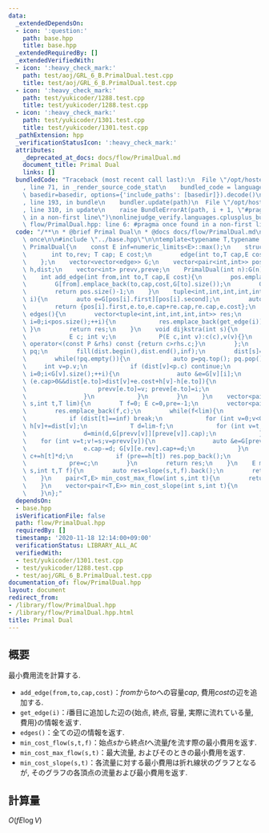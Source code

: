 ```yaml
---
data:
  _extendedDependsOn:
  - icon: ':question:'
    path: base.hpp
    title: base.hpp
  _extendedRequiredBy: []
  _extendedVerifiedWith:
  - icon: ':heavy_check_mark:'
    path: test/aoj/GRL_6_B.PrimalDual.test.cpp
    title: test/aoj/GRL_6_B.PrimalDual.test.cpp
  - icon: ':heavy_check_mark:'
    path: test/yukicoder/1288.test.cpp
    title: test/yukicoder/1288.test.cpp
  - icon: ':heavy_check_mark:'
    path: test/yukicoder/1301.test.cpp
    title: test/yukicoder/1301.test.cpp
  _pathExtension: hpp
  _verificationStatusIcon: ':heavy_check_mark:'
  attributes:
    _deprecated_at_docs: docs/flow/PrimalDual.md
    document_title: Primal Dual
    links: []
  bundledCode: "Traceback (most recent call last):\n  File \"/opt/hostedtoolcache/Python/3.9.0/x64/lib/python3.9/site-packages/onlinejudge_verify/documentation/build.py\"\
    , line 71, in _render_source_code_stat\n    bundled_code = language.bundle(stat.path,\
    \ basedir=basedir, options={'include_paths': [basedir]}).decode()\n  File \"/opt/hostedtoolcache/Python/3.9.0/x64/lib/python3.9/site-packages/onlinejudge_verify/languages/cplusplus.py\"\
    , line 193, in bundle\n    bundler.update(path)\n  File \"/opt/hostedtoolcache/Python/3.9.0/x64/lib/python3.9/site-packages/onlinejudge_verify/languages/cplusplus_bundle.py\"\
    , line 310, in update\n    raise BundleErrorAt(path, i + 1, \"#pragma once found\
    \ in a non-first line\")\nonlinejudge_verify.languages.cplusplus_bundle.BundleErrorAt:\
    \ flow/PrimalDual.hpp: line 6: #pragma once found in a non-first line\n"
  code: "/**\n * @brief Primal Dual\n * @docs docs/flow/PrimalDual.md\n */\n\n#pragma\
    \ once\n\n#include \"../base.hpp\"\n\ntemplate<typename T,typename E>\nstruct\
    \ PrimalDual{\n    const E inf=numeric_limits<E>::max();\n    struct edge{\n \
    \       int to,rev; T cap; E cost;\n        edge(int to,T cap,E cost,int rev):to(to),cap(cap),cost(cost),rev(rev){}\n\
    \    };\n    vector<vector<edge>> G;\n    vector<pair<int,int>> pos;\n    vector<E>\
    \ h,dist;\n    vector<int> prevv,preve;\n    PrimalDual(int n):G(n),h(n),dist(n),prevv(n),preve(n){}\n\
    \    int add_edge(int from,int to,T cap,E cost){\n        pos.emplace_back(from,G[from].size());\n\
    \        G[from].emplace_back(to,cap,cost,G[to].size());\n        G[to].emplace_back(from,0,-cost,G[from].size()-1);\n\
    \        return pos.size()-1;\n    }\n    tuple<int,int,int,int,int> get_edge(int\
    \ i){\n        auto e=G[pos[i].first][pos[i].second];\n        auto re=G[e.to][e.rev];\n\
    \        return {pos[i].first,e.to,e.cap+re.cap,re.cap,e.cost};\n    }\n    vector<tuple<int,int,int,int,int>>\
    \ edges(){\n        vector<tuple<int,int,int,int,int>> res;\n        for (int\
    \ i=0;i<pos.size();++i){\n            res.emplace_back(get_edge(i));\n       \
    \ }\n        return res;\n    }\n    void dijkstra(int s){\n        struct P{\n\
    \            E c; int v;\n            P(E c,int v):c(c),v(v){}\n            bool\
    \ operator<(const P &rhs) const {return c>rhs.c;}\n        };\n        priority_queue<P>\
    \ pq;\n        fill(dist.begin(),dist.end(),inf);\n        dist[s]=0; pq.emplace(dist[s],s);\n\
    \        while(!pq.empty()){\n            auto p=pq.top(); pq.pop();\n       \
    \     int v=p.v;\n            if (dist[v]<p.c) continue;\n            for (int\
    \ i=0;i<G[v].size();++i){\n                auto &e=G[v][i];\n                if\
    \ (e.cap>0&&dist[e.to]>dist[v]+e.cost+h[v]-h[e.to]){\n                    dist[e.to]=dist[v]+e.cost+h[v]-h[e.to];\n\
    \                    prevv[e.to]=v; preve[e.to]=i;\n                    pq.emplace(dist[e.to],e.to);\n\
    \                }\n            }\n        }\n    }\n    vector<pair<T,E>> slope(int\
    \ s,int t,T lim){\n        T f=0; E c=0,pre=-1;\n        vector<pair<T,E>> res;\n\
    \        res.emplace_back(f,c);\n        while(f<lim){\n            dijkstra(s);\n\
    \            if (dist[t]==inf) break;\n            for (int v=0;v<G.size();++v)\
    \ h[v]+=dist[v];\n            T d=lim-f;\n            for (int v=t;v!=s;v=prevv[v]){\n\
    \                d=min(d,G[prevv[v]][preve[v]].cap);\n            }\n        \
    \    for (int v=t;v!=s;v=prevv[v]){\n                auto &e=G[prevv[v]][preve[v]];\n\
    \                e.cap-=d; G[v][e.rev].cap+=d;\n            }\n            f+=d;\
    \ c+=h[t]*d;\n            if (pre==h[t]) res.pop_back();\n            res.emplace_back(f,c);\n\
    \            pre=c;\n        }\n        return res;\n    }\n    E min_cost_flow(int\
    \ s,int t,T f){\n        auto res=slope(s,t,f).back();\n        return res.first==f?res.second:-1;\n\
    \    }\n    pair<T,E> min_cost_max_flow(int s,int t){\n        return slope(s,t,numeric_limits<T>::max()).back();\n\
    \    }\n    vector<pair<T,E>> min_cost_slope(int s,int t){\n        return slope(s,t,numeric_limits<T>::max());\n\
    \    }\n};"
  dependsOn:
  - base.hpp
  isVerificationFile: false
  path: flow/PrimalDual.hpp
  requiredBy: []
  timestamp: '2020-11-18 12:14:00+09:00'
  verificationStatus: LIBRARY_ALL_AC
  verifiedWith:
  - test/yukicoder/1301.test.cpp
  - test/yukicoder/1288.test.cpp
  - test/aoj/GRL_6_B.PrimalDual.test.cpp
documentation_of: flow/PrimalDual.hpp
layout: document
redirect_from:
- /library/flow/PrimalDual.hpp
- /library/flow/PrimalDual.hpp.html
title: Primal Dual
---
```

## 概要
最小費用流を計算する.
- `add_edge(from,to,cap,cost)`：$from$から$to$への容量$cap$, 費用$cost$の辺を追加する.
- `get_edge(i)`：$i$番目に追加した辺の{始点, 終点, 容量, 実際に流れている量, 費用}の情報を返す.
- `edges()`：全ての辺の情報を返す.
- `min_cost_flow(s,t,f)`：始点$s$から終点$t$へ流量$f$を流す際の最小費用を返す.
- `min_cost_max_flow(s,t)`：最大流量, およびそのときの最小費用を返す.
- `min_cost_slope(s,t)`：各流量に対する最小費用は折れ線状のグラフとなるが, そのグラフの各頂点の流量および最小費用を返す.

## 計算量
$O(fE\log V)$